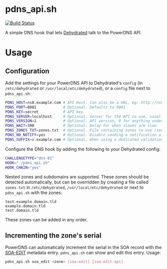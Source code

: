 # pdns_api.sh
[![Build Status](https://travis-ci.org/silkeh/pdns_api.sh.svg?branch=master)](https://travis-ci.org/silkeh/pdns_api.sh)

A simple DNS hook that lets [Dehydrated][] talk to the PowerDNS API.

# Usage
## Configuration
Add the settings for your PowerDNS API to Dehydrated's `config`
(in `/etc/dehydrated` or `/usr/local/etc/dehydrated`),
or a `config` file next to `pdns_api.sh`:

```sh
PDNS_HOST=ns0.example.com # API Host. Can also be a URL, eg: http://ns0.example.com:8081
PDNS_PORT=8081            # Optional. Defaults to 8081
PDNS_KEY=secret           # API key
PDNS_SERVER=localhost     # Optional. Server for the API to use, usually `localhost`
PDNS_VERSION=1            # Optional. API version, 0 for anything under PowerDNS 4
PDNS_WAIT=300             # Optional. Delay for when slaves are slow
PDNS_ZONES_TXT=zones.txt  # Optional. File containing zones to use (see below).
PDNS_NO_NOTIFY=yes        # Optional. Disable sending a notification after updating the zone.
PDNS_SUFFIX=v.example.com # Optional. When using a dedicated validation zone via CNAME redirection
```

Configure the DNS hook by adding the following to your Dehydrated config:

```sh
CHALLENGETYPE="dns-01"
HOOK="./pdns_api.sh"
HOOK_CHAIN="yes"
```

Nested zones and subdomains are supported.
These zones should be detected automatically,
but can be overridden by creating a file called `zones.txt` in
`/etc/dehydrated`, `/usr/local/etc/dehydrated`
or next to `pdns_api.sh` with the zones:

```
test.example.domain.tld
example.domain.tld
test.domain.tld
```

These zones can be added in any order.

## Incrementing the zone's serial
PowerDNS can automatically increment the serial in the SOA record with the [SOA-EDIT][] metadata entry.
`pdns_api.sh` can show and edit this entry.
Usage:

```sh
pdns_api.sh soa_edit <zone> [soa-edit] [soa-edit-api]
```


[dehydrated]: https://github.com/lukas2511/dehydrated
[SOA-EDIT]:   https://doc.powerdns.com/authoritative/dnssec/operational.html#soa-edit-ensure-signature-freshness-on-slaves
